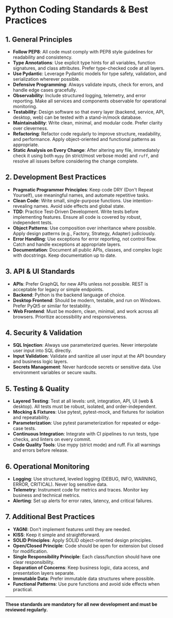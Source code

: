 # Python Coding Standards & Best Practices

## 1. General Principles
- **Follow PEP8**: All code must comply with PEP8 style guidelines for readability and consistency.
- **Type Annotations**: Use explicit type hints for all variables, function signatures, and class attributes. Prefer type-checked code at all layers.
- **Use Pydantic**: Leverage Pydantic models for type safety, validation, and serialization wherever possible.
- **Defensive Programming**: Always validate inputs, check for errors, and handle edge cases gracefully.
- **Observability**: Include structured logging, telemetry, and error reporting. Make all services and components observable for operational monitoring.
- **Testability**: Design software so that every layer (backend, service, API, desktop, web) can be tested with a stand-in/mock database.
- **Maintainability**: Write clean, minimal, and modular code. Prefer clarity over cleverness.
- **Refactoring**: Refactor code regularly to improve structure, readability, and performance. Apply object-oriented and functional patterns as appropriate.
- **Static Analysis on Every Change**: After altering any file, immediately check it using both `mypy` (in strict/most verbose mode) and `ruff`, and resolve all issues before considering the change complete.

## 2. Development Best Practices
- **Pragmatic Programmer Principles**: Keep code DRY (Don't Repeat Yourself), use meaningful names, and automate repetitive tasks.
- **Clean Code**: Write small, single-purpose functions. Use intention-revealing names. Avoid side effects and global state.
- **TDD**: Practice Test-Driven Development. Write tests before implementing features. Ensure all code is covered by robust, independent tests.
- **Object Patterns**: Use composition over inheritance where possible. Apply design patterns (e.g., Factory, Strategy, Adapter) judiciously.
- **Error Handling**: Use exceptions for error reporting, not control flow. Catch and handle exceptions at appropriate layers.
- **Documentation**: Document all public APIs, classes, and complex logic with docstrings. Keep documentation up to date.

## 3. API & UI Standards
- **APIs**: Prefer GraphQL for new APIs unless not possible. REST is acceptable for legacy or simple endpoints.
- **Backend**: Python is the backend language of choice.
- **Desktop Frontend**: Should be modern, testable, and run on Windows. Prefer PyQt5 or similar for testability.
- **Web Frontend**: Must be modern, clean, minimal, and work across all browsers. Prioritize accessibility and responsiveness.

## 4. Security & Validation
- **SQL Injection**: Always use parameterized queries. Never interpolate user input into SQL directly.
- **Input Validation**: Validate and sanitize all user input at the API boundary and business logic layers.
- **Secrets Management**: Never hardcode secrets or sensitive data. Use environment variables or secure vaults.

## 5. Testing & Quality
- **Layered Testing**: Test at all levels: unit, integration, API, UI (web & desktop). All tests must be robust, isolated, and order-independent.
- **Mocking & Fixtures**: Use pytest, pytest-mock, and fixtures for isolation and repeatability.
- **Parameterization**: Use pytest parameterization for repeated or edge-case tests.
- **Continuous Integration**: Integrate with CI pipelines to run tests, type checks, and linters on every commit.
- **Code Quality Tools**: Use mypy (strict mode) and ruff. Fix all warnings and errors before release.

## 6. Operational Monitoring
- **Logging**: Use structured, leveled logging (DEBUG, INFO, WARNING, ERROR, CRITICAL). Never log sensitive data.
- **Telemetry**: Instrument code for metrics and traces. Monitor key business and technical metrics.
- **Alerting**: Set up alerts for error rates, latency, and critical failures.

## 7. Additional Best Practices
- **YAGNI**: Don't implement features until they are needed.
- **KISS**: Keep it simple and straightforward.
- **SOLID Principles**: Apply SOLID object-oriented design principles.
- **Open/Closed Principle**: Code should be open for extension but closed for modification.
- **Single Responsibility Principle**: Each class/function should have one clear responsibility.
- **Separation of Concerns**: Keep business logic, data access, and presentation layers separate.
- **Immutable Data**: Prefer immutable data structures where possible.
- **Functional Patterns**: Use pure functions and avoid side effects when practical.

---

**These standards are mandatory for all new development and must be reviewed regularly.**
